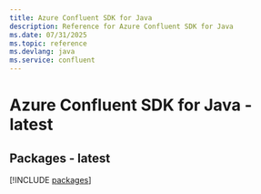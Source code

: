 ```yaml
---
title: Azure Confluent SDK for Java
description: Reference for Azure Confluent SDK for Java
ms.date: 07/31/2025
ms.topic: reference
ms.devlang: java
ms.service: confluent
---
```

# Azure Confluent SDK for Java - latest
## Packages - latest
[!INCLUDE [packages](confluent-index.md)]
